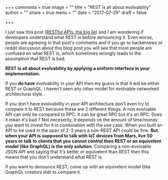 +++
comments = true
image = ""
title = "REST is all about evolvability"
author = ""
share = true
menu = ""
date = "2017-07-29"
draft = false

+++

I just saw this post ([RESTful APIs, the big lie](https://mmikowski.github.io/the_lie/)) and I am wondering if developers understand what REST is before denouncing it.
Even worse, people are agreeing in that post's comments and if you go to hackernews or reddit discussion about this blog post you will see that
most people are confused on what REST is, which sometimes wrongly leads to the assumption that REST is bad.

**REST is all about evolvability by applying a uniform interface in your implementation.**

If you **do have** evolvability in your API then my guess is that it will be either REST or GraphQL.
I haven't seen any other model for evolvable networked architectural style.

If you don't have evolvability in your API architecture don't even try to compare it to REST because these are 2 different things.
A non evolvable API can only be compared to RPC.
It can be great RPC but it's an RPC.
Does it mean it's bad ? Not neceserily, it depends on the amount of time/money you
want to invest for it in combination with the use case.
When you built an API to be used in the span of 2-3 years a non-REST API _could_ be fine.
**But when your API is supposed to talk with IoT devices from Mars, live 50 years or talk to clients that you cannot control then REST or an equivelent model (like GraphQL) is the only solution**.
Comparing a non-evolvable JSON API and saying that it's better or equivelent than REST then this means that you don't understand what REST is.

If you want to denounce REST, come up with an equivelent model (like GraphQL creators did) to compare it.
